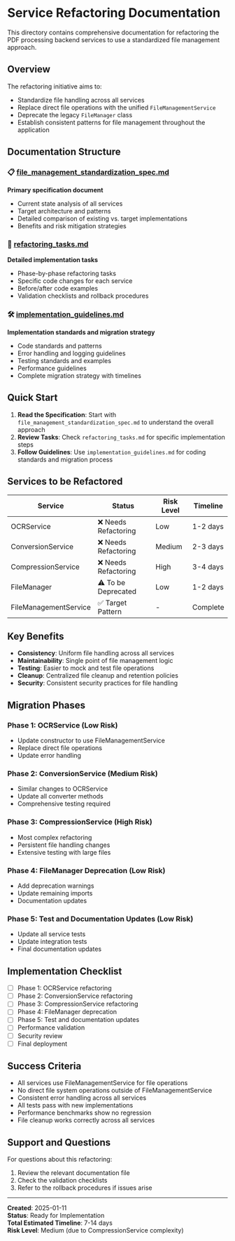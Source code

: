 # Service Refactoring Documentation

This directory contains comprehensive documentation for refactoring the PDF processing backend services to use a standardized file management approach.

## Overview

The refactoring initiative aims to:
- Standardize file handling across all services
- Replace direct file operations with the unified `FileManagementService`
- Deprecate the legacy `FileManager` class
- Establish consistent patterns for file management throughout the application

## Documentation Structure

### 📋 [file_management_standardization_spec.md](./file_management_standardization_spec.md)
**Primary specification document**
- Current state analysis of all services
- Target architecture and patterns
- Detailed comparison of existing vs. target implementations
- Benefits and risk mitigation strategies

### 📝 [refactoring_tasks.md](./refactoring_tasks.md)
**Detailed implementation tasks**
- Phase-by-phase refactoring tasks
- Specific code changes for each service
- Before/after code examples
- Validation checklists and rollback procedures

### 🛠️ [implementation_guidelines.md](./implementation_guidelines.md)
**Implementation standards and migration strategy**
- Code standards and patterns
- Error handling and logging guidelines
- Testing standards and examples
- Performance guidelines
- Complete migration strategy with timelines

## Quick Start

1. **Read the Specification**: Start with `file_management_standardization_spec.md` to understand the overall approach
2. **Review Tasks**: Check `refactoring_tasks.md` for specific implementation steps
3. **Follow Guidelines**: Use `implementation_guidelines.md` for coding standards and migration process

## Services to be Refactored

| Service | Status | Risk Level | Timeline |
|---------|--------|------------|----------|
| OCRService | ❌ Needs Refactoring | Low | 1-2 days |
| ConversionService | ❌ Needs Refactoring | Medium | 2-3 days |
| CompressionService | ❌ Needs Refactoring | High | 3-4 days |
| FileManager | ⚠️ To be Deprecated | Low | 1-2 days |
| FileManagementService | ✅ Target Pattern | - | Complete |

## Key Benefits

- **Consistency**: Uniform file handling across all services
- **Maintainability**: Single point of file management logic
- **Testing**: Easier to mock and test file operations
- **Cleanup**: Centralized file cleanup and retention policies
- **Security**: Consistent security practices for file handling

## Migration Phases

### Phase 1: OCRService (Low Risk)
- Update constructor to use FileManagementService
- Replace direct file operations
- Update error handling

### Phase 2: ConversionService (Medium Risk)
- Similar changes to OCRService
- Update all converter methods
- Comprehensive testing required

### Phase 3: CompressionService (High Risk)
- Most complex refactoring
- Persistent file handling changes
- Extensive testing with large files

### Phase 4: FileManager Deprecation (Low Risk)
- Add deprecation warnings
- Update remaining imports
- Documentation updates

### Phase 5: Test and Documentation Updates (Low Risk)
- Update all service tests
- Update integration tests
- Final documentation updates

## Implementation Checklist

- [ ] Phase 1: OCRService refactoring
- [ ] Phase 2: ConversionService refactoring
- [ ] Phase 3: CompressionService refactoring
- [ ] Phase 4: FileManager deprecation
- [ ] Phase 5: Test and documentation updates
- [ ] Performance validation
- [ ] Security review
- [ ] Final deployment

## Success Criteria

- All services use FileManagementService for file operations
- No direct file system operations outside of FileManagementService
- Consistent error handling across all services
- All tests pass with new implementations
- Performance benchmarks show no regression
- File cleanup works correctly across all services

## Support and Questions

For questions about this refactoring:
1. Review the relevant documentation file
2. Check the validation checklists
3. Refer to the rollback procedures if issues arise

---

**Created**: 2025-01-11  
**Status**: Ready for Implementation  
**Total Estimated Timeline**: 7-14 days  
**Risk Level**: Medium (due to CompressionService complexity)